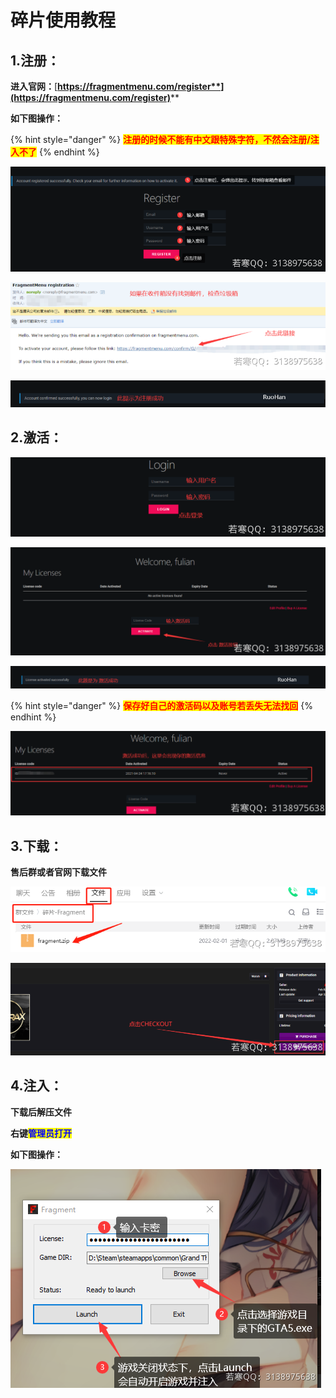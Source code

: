 # 碎片使用教程

## 1.注册：

**进入官网：**[**https://fragmentmenu.com/register**](https://fragmentmenu.com/register)****

**如下图操作：**

{% hint style="danger" %}
<mark style="color:red;">**注册的时候不能有中文跟特殊字符，不然会注册/注入不了**</mark>
{% endhint %}

![](<../../.gitbook/assets/image (47).png>)

![](<../../.gitbook/assets/image (64).png>)

![](<../../.gitbook/assets/image (48).png>)

## **2.激活：**

![](<../../.gitbook/assets/image (18).png>)

![](<../../.gitbook/assets/image (66).png>)

![](<../../.gitbook/assets/image (65).png>)

{% hint style="danger" %}
<mark style="color:red;">**保存好自己的激活码以及账号若丢失无法找回**</mark>
{% endhint %}

![](<../../.gitbook/assets/image (76).png>)

## **3.下载：**

**售后群或者官网下载文件**

![](<../../.gitbook/assets/image (79).png>)

![](<../../.gitbook/assets/image (73).png>)

## **4.注入：**

**下载后解压文件**

**右键**<mark style="color:blue;">**管理员打开**</mark>

**如下图操作：**

![](<../../.gitbook/assets/image (63).png>)

